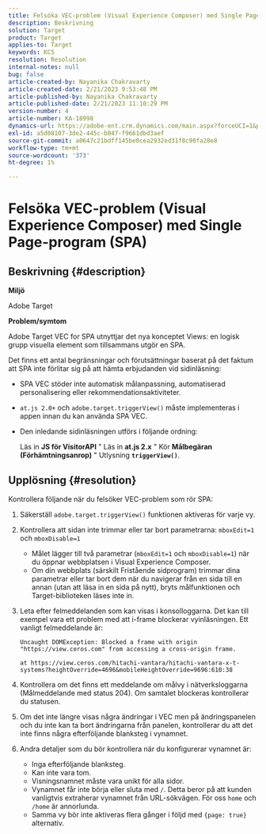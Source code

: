 ```yaml
---
title: Felsöka VEC-problem (Visual Experience Composer) med Single Page-program (SPA)
description: Beskrivning
solution: Target
product: Target
applies-to: Target
keywords: KCS
resolution: Resolution
internal-notes: null
bug: false
article-created-by: Nayanika Chakravarty
article-created-date: 2/21/2023 9:53:48 PM
article-published-by: Nayanika Chakravarty
article-published-date: 2/21/2023 11:10:29 PM
version-number: 4
article-number: KA-18998
dynamics-url: https://adobe-ent.crm.dynamics.com/main.aspx?forceUCI=1&pagetype=entityrecord&etn=knowledgearticle&id=3a0a8733-32b2-ed11-83fe-6045bd006704
exl-id: a5d08107-3de2-445c-b047-f9661dbd3aef
source-git-commit: a0647c21bdff145be0cea2932ed31f8c90fa28e8
workflow-type: tm+mt
source-wordcount: '373'
ht-degree: 1%

---
```


# Felsöka VEC-problem (Visual Experience Composer) med Single Page-program (SPA)

## Beskrivning {#description}


<b>Miljö</b>

Adobe Target

<b>Problem/symtom</b>

Adobe Target VEC for SPA utnyttjar det nya konceptet Views: en logisk grupp visuella element som tillsammans utgör en SPA.

Det finns ett antal begränsningar och förutsättningar baserat på det faktum att SPA inte förlitar sig på att hämta erbjudanden vid sidinläsning:

- SPA VEC stöder inte automatisk målanpassning, automatiserad personalisering eller rekommendationsaktiviteter.
- `at.js 2.0+` och `adobe.target.triggerView()` måste implementeras i appen innan du kan använda SPA VEC.
- Den inledande sidinläsningen utförs i följande ordning:



   Läs in <b>JS för VisitorAPI</b> &quot; Läs in <b>at.js 2.x</b> &quot; Kör <b>Målbegäran (Förhämtningsanrop)</b> &quot; Utlysning <b>`triggerView()`</b>.



## Upplösning {#resolution}


Kontrollera följande när du felsöker VEC-problem som rör SPA:

1. Säkerställ `adobe.target.triggerView()` funktionen aktiveras för varje vy.
2. Kontrollera att sidan inte trimmar eller tar bort parametrarna: `mboxEdit=1` och `mboxDisable=1`

   - Målet lägger till två parametrar (`mboxEdit=1` och `mboxDisable=1`) när du öppnar webbplatsen i Visual Experience Composer.
   - Om din webbplats (särskilt Fristående sidprogram) trimmar dina parametrar eller tar bort dem när du navigerar från en sida till en annan (utan att läsa in en sida på nytt), bryts målfunktionen och Target-biblioteken läses inte in.
3. Leta efter felmeddelanden som kan visas i konsolloggarna. Det kan till exempel vara ett problem med att i-frame blockerar vyinläsningen. Ett vanligt felmeddelande är:<br>

   ```
   Uncaught DOMException: Blocked a frame with origin "https://view.ceros.com" from accessing a cross-origin frame.
   
   at https://view.ceros.com/hitachi-vantara/hitachi-vantara-x-t-systems?heightOverride=4696&mobileHeightOverride=9696:610:38
   ```

4. Kontrollera om det finns ett meddelande om målvy i nätverksloggarna (Målmeddelande med status 204). Om samtalet blockeras kontrollerar du statusen.
5. Om det inte längre visas några ändringar i VEC men på ändringspanelen och du inte kan ta bort ändringarna från panelen, kontrollerar du att det inte finns några efterföljande blanksteg i vynamnet.
6. Andra detaljer som du bör kontrollera när du konfigurerar vynamnet är:
   - Inga efterföljande blanksteg.
   - Kan inte vara tom.
   - Visningsnamnet måste vara unikt för alla sidor.
   - Vynamnet får inte börja eller sluta med `/`. Detta beror på att kunden vanligtvis extraherar vynamnet från URL-sökvägen. För oss `home` och `/home` är annorlunda.
   - Samma vy bör inte aktiveras flera gånger i följd med `{page: true}` alternativ.
